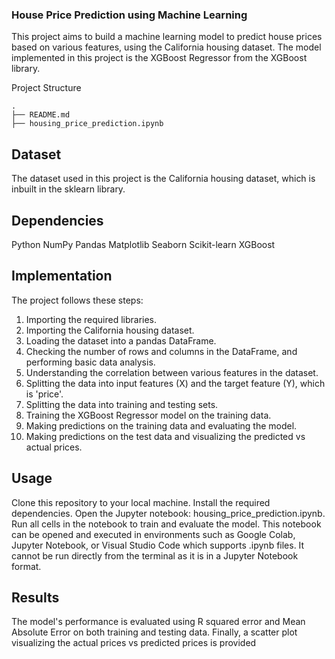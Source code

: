 ### House Price Prediction using Machine Learning
This project aims to build a machine learning model to predict house prices based on various features, using the California housing dataset. The model implemented in this project is the XGBoost Regressor from the XGBoost library.

Project Structure
```
.
├── README.md
├── housing_price_prediction.ipynb

```

## Dataset
The dataset used in this project is the California housing dataset, which is inbuilt in the sklearn library.

## Dependencies
Python
NumPy
Pandas
Matplotlib
Seaborn
Scikit-learn
XGBoost

## Implementation
The project follows these steps:

1. Importing the required libraries.
2. Importing the California housing dataset.
3. Loading the dataset into a pandas DataFrame.
4. Checking the number of rows and columns in the DataFrame, and performing basic data analysis.
5. Understanding the correlation between various features in the dataset.
6. Splitting the data into input features (X) and the target feature (Y), which is 'price'.
7. Splitting the data into training and testing sets.
8. Training the XGBoost Regressor model on the training data.
9. Making predictions on the training data and evaluating the model.
10. Making predictions on the test data and visualizing the predicted vs actual prices.

## Usage

Clone this repository to your local machine.
Install the required dependencies.
Open the Jupyter notebook: housing_price_prediction.ipynb.
Run all cells in the notebook to train and evaluate the model.
This notebook can be opened and executed in environments such as Google Colab, Jupyter Notebook, or Visual Studio Code which supports .ipynb files. It cannot be run directly from the terminal as it is in a Jupyter Notebook format.

## Results
The model's performance is evaluated using R squared error and Mean Absolute Error on both training and testing data. Finally, a scatter plot visualizing the actual prices vs predicted prices is provided